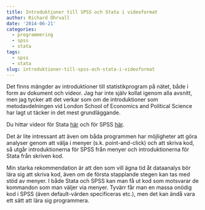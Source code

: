 ```yaml
---
title: Introduktioner till SPSS och Stata i videoformat
author: Richard Öhrvall
date: '2014-06-21'
categories:
  - programmering
  - spss
  - stata
tags:
  - spss
  - stata
slug: introduktioner-till-spss-och-stata-i-videoformat
---
```


Det finns mängder av introduktioner till statistikprogram på nätet, både i form av dokument och videor. Jag  har inte själv kollat igenom alla avsnitt, men jag tycker att det verkar som om de introduktioner som metodavdelningen vid London School of Economics and Political Science har lagt ut täcker in det mest grundläggande.

Du hittar videor för Stata [här](http://www.lse.ac.uk/methodology/tutorials/Stata/home.aspx) och för SPSS [här](http://www.lse.ac.uk/methodology/tutorials/SPSS/home.aspx).

Det är lite intressant att även om båda programmen har möjligheter att göra analyser genom att välja i menyer (s.k. point-and-click) och att skriva kod, så utgår introduktionerna för SPSS från menyer och introduktionerna för Stata från skriven kod.

Min starka rekommendation är att den som vill ägna tid åt dataanalys bör lära sig att skriva kod, även om de första stapplande stegen kan tas med stöd av menyer. I både Stata och SPSS kan man få ut kod som motsvarar de kommandon som man väljer via menyer. Tyvärr får man en massa onödig kod i SPSS (även default-värden specificeras etc.), men det kan ändå vara ett sätt att lära sig programmera.
